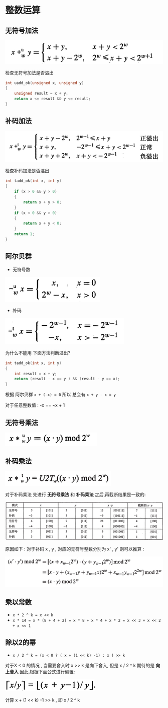 # 整数运算

## 无符号加法

![无符号加法](./img/2.3.1.png)

检查无符号加法是否溢出

```c
int uadd_ok(unsigned x, unsigned y)
{
    unsigned result = x + y;
    return x <= result && y <= result;
}
```

## 补码加法

![补码加法](./img/2.3.2.png)

检查补码加法是否溢出

```c
int tadd_ok(int x, int y)
{
    if (x > 0 && y > 0)
    {
        return x + y > 0;
    }
    if (x < 0 && y > 0)
    {
        return x + y < 0;
    }
    return 1;
}
```

## 阿尔贝群

* 无符号数

![无符号数阿尔贝群](./img/2.3.3.png)

* 补码

![补码阿尔贝群](./img/2.3.4.png)

为什么不能用 下面方法判断溢出?

```c
int tadd_ok(int x, int y)
{
    int result = x + y;
    return (result - x == y ) && (result - y == x);
}
```

根据 阿尔贝群 ```x + (-x) = 0``` 所以 总会有 ```x + y - x = y```

对于任意整数值 : -x == ~x + 1

## 无符号乘法

![无符号乘法](./img/2.3.5.png)

## 补码乘法

![补码乘法](./img/2.3.6.png)

对于补码乘法 先进行 __无符号乘法__ 和 __补码乘法__ 之后,再截断结果是一致的:

![补码乘法](./img/2.3.7.png)

原因如下 : 对于补码 x , y , 对应的无符号整数分别为 x' , y' 则可以推算 :

![补码乘法](./img/2.3.8.png)

## 乘以常数

* ```x * 2 ^ k = x << k```
* ```x * 14 = x * (8 + 4 + 2) = x * 8 + x * 4 + x * 2 = x << 3 + x << 2 + x << 1```

## 除以2的幂

* ```x / 2 ^ k = (x < 0 ? ( x + (1 << k) -1) : x ) >> k```

对于X < 0 的情况 , 当需要舍入时 x >> k 是向下舍入, 但是 x / 2 ^ k 期待的是 __向上舍入__ 因此,根据下面公式进行偏置:

![偏置](./img/2.3.9.png)

 计算 x + (1 << k) -1 >> k , 即 x / 2 ^ k